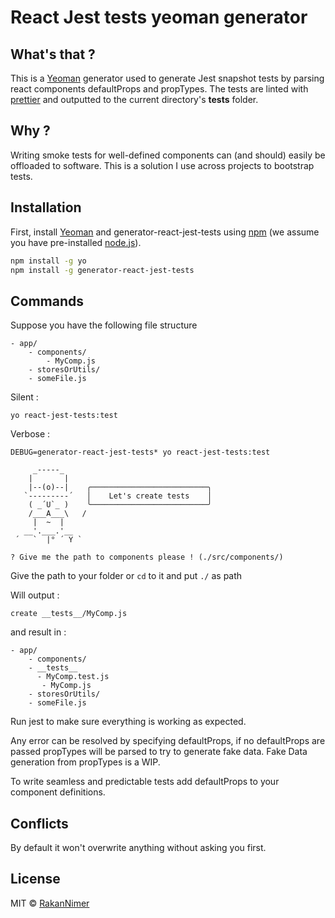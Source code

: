 # React Jest tests yeoman generator

## What's that ?

This is a [Yeoman](http://yeoman.io) generator used to generate Jest snapshot tests by parsing react components defaultProps and propTypes.
The tests are linted with [prettier](https://github.com/prettier/prettier) and outputted to the current directory's __tests__ folder.

## Why ?

Writing smoke tests for well-defined components can (and should) easily be offloaded to software. This is a solution I use across projects to bootstrap tests.


## Installation

First, install [Yeoman](http://yeoman.io) and generator-react-jest-tests using [npm](https://www.npmjs.com/) (we assume you have pre-installed [node.js](https://nodejs.org/)).

```bash
npm install -g yo
npm install -g generator-react-jest-tests
```


## Commands

Suppose you have the following file structure
```
- app/
	- components/
		- MyComp.js
	- storesOrUtils/
    - someFile.js
```

Silent :

```
yo react-jest-tests:test
```
Verbose :

```
DEBUG=generator-react-jest-tests* yo react-jest-tests:test
```

```
     _-----_
    |       |
    |--(o)--|    ╭──────────────────────────╮
   `---------´   │    Let's create tests    │
    ( _´U`_ )    ╰──────────────────────────╯
    /___A___\   /
     |  ~  |
   __'.___.'__
 ´   `  |° ´ Y `

? Give me the path to components please ! (./src/components/)
```

Give the path to your folder or ```cd``` to it and put ```./``` as path

Will output :
```
create __tests__/MyComp.js
```

and result in :

```
- app/
	- components/
    - __tests__
      - MyComp.test.js
	   - MyComp.js
	- storesOrUtils/
    - someFile.js
```

Run jest to make sure everything is working as expected.

Any error can be resolved by specifying defaultProps, if no defaultProps are passed propTypes will be parsed to try to generate fake data. Fake Data generation from propTypes is a WIP.

To write seamless and predictable tests add defaultProps to your component definitions.

## Conflicts

By default it won't overwrite anything without asking you first.

## License

MIT © [RakanNimer](https://www.github.com/RakanNimer)
